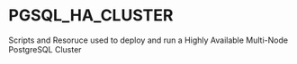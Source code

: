 PGSQL_HA_CLUSTER
================

Scripts and Resoruce used to deploy and run a Highly Available Multi-Node PostgreSQL Cluster
